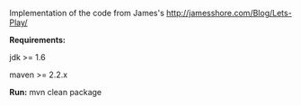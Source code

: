 Implementation of the code from James's http://jamesshore.com/Blog/Lets-Play/

__Requirements:__  

jdk >= 1.6  

maven >= 2.2.x  

__Run:__
    mvn clean package


